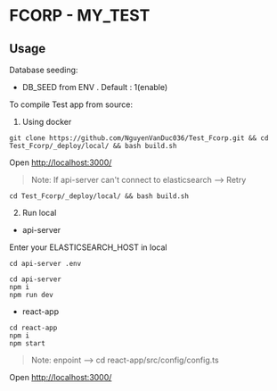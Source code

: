 # FCORP - MY_TEST

## Usage


Database seeding: 
* DB_SEED from ENV . Default : 1(enable)

To compile Test app from source:


1. Using docker
```
git clone https://github.com/NguyenVanDuc036/Test_Fcorp.git && cd Test_Fcorp/_deploy/local/ && bash build.sh
```

Open [http://localhost:3000/](http://localhost:3000/) 

> Note: If api-server can't connect to elasticsearch --> Retry

```
cd Test_Fcorp/_deploy/local/ && bash build.sh
```

2. Run local
* api-server

Enter your ELASTICSEARCH_HOST in local
```
cd api-server .env
```

```
cd api-server
npm i
npm run dev
```

* react-app
```
cd react-app
npm i
npm start
```
> Note: enpoint --> cd react-app/src/config/config.ts 

Open [http://localhost:3000/](http://localhost:3000/) 

